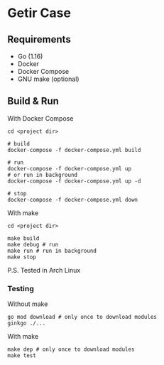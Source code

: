 # Getir Case

## Requirements

* Go (1.16)
* Docker
* Docker Compose
* GNU make (optional)

## Build & Run

With Docker Compose

```shell
cd <project dir>

# build
docker-compose -f docker-compose.yml build

# run
docker-compose -f docker-compose.yml up
# or run in background
docker-compose -f docker-compose.yml up -d

# stop
docker-compose -f docker-compose.yml down
```

With make

```shell
cd <project dir>

make build
make debug # run
make run # run in background
make stop
```

P.S. Tested in Arch Linux

### Testing

Without make

```shell
go mod download # only once to download modules
ginkgo ./...
```

With make

```shell
make dep # only once to download modules
make test
```
